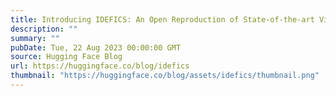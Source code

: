 ```yaml
---
title: Introducing IDEFICS: An Open Reproduction of State-of-the-art Visual Language Model
description: ""
summary: ""
pubDate: Tue, 22 Aug 2023 00:00:00 GMT
source: Hugging Face Blog
url: https://huggingface.co/blog/idefics
thumbnail: "https://huggingface.co/blog/assets/idefics/thumbnail.png"
---
```


